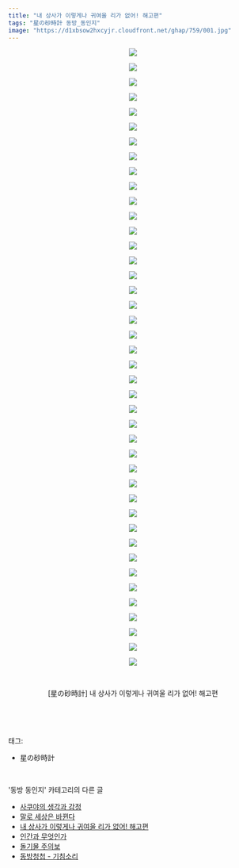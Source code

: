 ```yaml
---
title: "내 상사가 이렇게나 귀여울 리가 없어! 해고편"
tags: "星の砂時計 동방_동인지"
image: "https://d1xbsow2hxcyjr.cloudfront.net/ghap/759/001.jpg"
---
```

<div class="article">
<p style="text-align: center; clear: none; float: none;"><img src="{{ site.imgserver10 }}/ghap/759/001.jpg"/></p>
<p style="text-align: center; clear: none; float: none;"><img src="{{ site.imgserver10 }}/ghap/759/002.jpg"/></p>
<p style="text-align: center; clear: none; float: none;"><img src="{{ site.imgserver10 }}/ghap/759/003.jpg"/></p>
<p style="text-align: center; clear: none; float: none;"><img src="{{ site.imgserver10 }}/ghap/759/004.jpg"/></p>
<p style="text-align: center; clear: none; float: none;"><img src="{{ site.imgserver10 }}/ghap/759/005.jpg"/></p>
<p style="text-align: center; clear: none; float: none;"><img src="{{ site.imgserver10 }}/ghap/759/006.jpg"/></p>
<p style="text-align: center; clear: none; float: none;"><img src="{{ site.imgserver10 }}/ghap/759/007.jpg"/></p>
<p style="text-align: center; clear: none; float: none;"><img src="{{ site.imgserver10 }}/ghap/759/008.jpg"/></p>
<p style="text-align: center; clear: none; float: none;"><img src="{{ site.imgserver10 }}/ghap/759/009.jpg"/></p>
<p style="text-align: center; clear: none; float: none;"><img src="{{ site.imgserver10 }}/ghap/759/010.jpg"/></p>
<p style="text-align: center; clear: none; float: none;"><img src="{{ site.imgserver10 }}/ghap/759/011.jpg"/></p>
<p style="text-align: center; clear: none; float: none;"><img src="{{ site.imgserver10 }}/ghap/759/012.jpg"/></p>
<p style="text-align: center; clear: none; float: none;"><img src="{{ site.imgserver10 }}/ghap/759/013.jpg"/></p>
<p style="text-align: center; clear: none; float: none;"><img src="{{ site.imgserver10 }}/ghap/759/014.jpg"/></p>
<p style="text-align: center; clear: none; float: none;"><img src="{{ site.imgserver10 }}/ghap/759/015.jpg"/></p>
<p style="text-align: center; clear: none; float: none;"><img src="{{ site.imgserver10 }}/ghap/759/016.jpg"/></p>
<p style="text-align: center; clear: none; float: none;"><img src="{{ site.imgserver10 }}/ghap/759/017.jpg"/></p>
<p style="text-align: center; clear: none; float: none;"><img src="{{ site.imgserver10 }}/ghap/759/018.jpg"/></p>
<p style="text-align: center; clear: none; float: none;"><img src="{{ site.imgserver10 }}/ghap/759/019.jpg"/></p>
<p style="text-align: center; clear: none; float: none;"><img src="{{ site.imgserver10 }}/ghap/759/020.jpg"/></p>
<p style="text-align: center; clear: none; float: none;"><img src="{{ site.imgserver10 }}/ghap/759/021.jpg"/></p>
<p style="text-align: center; clear: none; float: none;"><img src="{{ site.imgserver10 }}/ghap/759/022.jpg"/></p>
<p style="text-align: center; clear: none; float: none;"><img src="{{ site.imgserver10 }}/ghap/759/023.jpg"/></p>
<p style="text-align: center; clear: none; float: none;"><img src="{{ site.imgserver10 }}/ghap/759/024.jpg"/></p>
<p style="text-align: center; clear: none; float: none;"><img src="{{ site.imgserver10 }}/ghap/759/025.jpg"/></p>
<p style="text-align: center; clear: none; float: none;"><img src="{{ site.imgserver10 }}/ghap/759/026.jpg"/></p>
<p style="text-align: center; clear: none; float: none;"><img src="{{ site.imgserver10 }}/ghap/759/027.jpg"/></p>
<p style="text-align: center; clear: none; float: none;"><img src="{{ site.imgserver10 }}/ghap/759/028.jpg"/></p>
<p style="text-align: center; clear: none; float: none;"><img src="{{ site.imgserver10 }}/ghap/759/029.jpg"/></p>
<p style="text-align: center; clear: none; float: none;"><img src="{{ site.imgserver10 }}/ghap/759/030.jpg"/></p>
<p style="text-align: center; clear: none; float: none;"><img src="{{ site.imgserver10 }}/ghap/759/031.jpg"/></p>
<p style="text-align: center; clear: none; float: none;"><img src="{{ site.imgserver10 }}/ghap/759/032.jpg"/></p>
<p style="text-align: center; clear: none; float: none;"><img src="{{ site.imgserver10 }}/ghap/759/033.jpg"/></p>
<p style="text-align: center; clear: none; float: none;"><img src="{{ site.imgserver10 }}/ghap/759/034.jpg"/></p>
<p style="text-align: center; clear: none; float: none;"><img src="{{ site.imgserver10 }}/ghap/759/035.jpg"/></p>
<p style="text-align: center; clear: none; float: none;"><img src="{{ site.imgserver10 }}/ghap/759/036.jpg"/></p>
<p style="text-align: center; clear: none; float: none;"><img src="{{ site.imgserver10 }}/ghap/759/037.jpg"/></p>
<p style="text-align: center; clear: none; float: none;"><img src="{{ site.imgserver10 }}/ghap/759/038.jpg"/></p>
<p style="text-align: center; clear: none; float: none;"><img src="{{ site.imgserver10 }}/ghap/759/039.jpg"/></p>
<p style="text-align: center; clear: none; float: none;"><img src="{{ site.imgserver10 }}/ghap/759/040.jpg"/></p>
<p style="text-align: center; clear: none; float: none;"><img src="{{ site.imgserver10 }}/ghap/759/041.jpg"/></p>
<p style="text-align: center; clear: none; float: none;"><img src="{{ site.imgserver10 }}/ghap/759/042.jpg"/></p>
<p style="text-align: center; clear: none; float: none;"><br/></p>
<p style="text-align: center; clear: none; float: none;">[星の砂時計] 내 상사가 이렇게나 귀여울 리가 없어! 해고편</p>
<p><br/></p>
</div><br/>
<div class="tagTrail">
<p>태그: </p>
<ul>
<li>星の砂時計</li>
</ul>
</div><br/>
<div class="another">
<p>'동방 동인지' 카테고리의 다른 글</p>
<ul>
<li><a href="/ghap_761">사쿠야의 생각과 감정</a></li>
<li><a href="/ghap_760">말로 세상은 바뀐다</a></li>
<li><a href="/ghap_759">내 상사가 이렇게나 귀여울 리가 없어! 해고편</a></li>
<li><a href="/ghap_758">인간과 무엇인가</a></li>
<li><a href="/ghap_757">돌기물 주의보</a></li>
<li><a href="/ghap_756">동방청첩 - 기침소리</a></li>
</ul>
</div><br/>
<div class="cb_module cb_fluid">
<div class="cb_wrt cb_profile">
</div><!-- commentList close -->
</div><br/>
